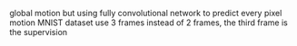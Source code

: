 global motion but using fully convolutional network to predict every pixel motion
MNIST dataset
use 3 frames instead of 2 frames, the third frame is the supervision
